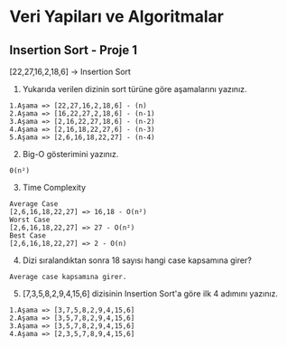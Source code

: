 # Veri Yapiları ve Algoritmalar
## Insertion Sort - Proje 1
[22,27,16,2,18,6] -> Insertion Sort

1. Yukarıda verilen dizinin sort türüne göre aşamalarını yazınız.
``` 
1.Aşama => [22,27,16,2,18,6] - (n)
2.Aşama => [16,22,27,2,18,6] - (n-1)
3.Aşama => [2,16,22,27,18,6] - (n-2)
4.Aşama => [2,16,18,22,27,6] - (n-3)
5.Aşama => [2,6,16,18,22,27] - (n-4)
```
2. Big-O gösterimini yazınız.
```
0(n²)
```

3. Time Complexity
```
Average Case
[2,6,16,18,22,27] => 16,18 - O(n²)
Worst Case
[2,6,16,18,22,27] => 27 - O(n²)
Best Case 
[2,6,16,18,22,27] => 2 - O(n)
```
4. Dizi sıralandıktan sonra 18 sayısı hangi case kapsamına girer? 
```
Average case kapsamına girer.
```
5. [7,3,5,8,2,9,4,15,6] dizisinin Insertion Sort'a göre ilk 4 adımını yazınız.
```
1.Aşama => [3,7,5,8,2,9,4,15,6]
2.Aşama => [3,5,7,8,2,9,4,15,6]
3.Aşama => [3,5,7,8,2,9,4,15,6]
4.Aşama => [2,3,5,7,8,9,4,15,6]
```